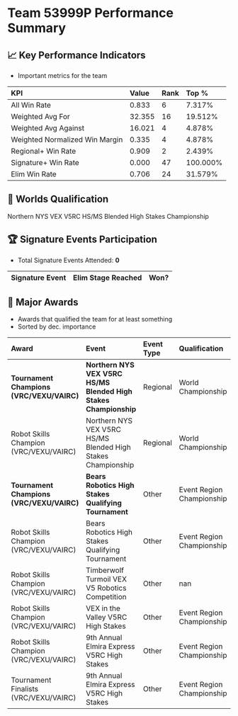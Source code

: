 # Team 53999P Performance Summary

## 📈 Key Performance Indicators
- Important metrics for the team

| KPI | Value | Rank | Top % |
|:---|:-----|:----|:-----|
| All Win Rate | 0.833 | 6 | 7.317% |
| Weighted Avg For | 32.355 | 16 | 19.512% |
| Weighted Avg Against | 16.021 | 4 | 4.878% |
| Weighted Normalized Win Margin | 0.335 | 4 | 4.878% |
| Regional+ Win Rate | 0.909 | 2 | 2.439% |
| Signature+ Win Rate | 0.000 | 47 | 100.000% |
| Elim Win Rate | 0.706 | 24 | 31.579% |


## 🎯 Worlds Qualification
Northern NYS VEX V5RC HS/MS Blended High Stakes Championship

## 🏆 Signature Events Participation
- Total Signature Events Attended: **0**

| Signature Event | Elim Stage Reached | Won? |
|:----------------|:-------------------|:----|


## 🥇 Major Awards
- Awards that qualified the team for at least something
- Sorted by dec. importance

| Award | Event | Event Type | Qualification |
|:------|:------|:-----------|:--------------|
| **Tournament Champions (VRC/VEXU/VAIRC)** | **Northern NYS VEX V5RC HS/MS Blended High Stakes Championship** | Regional | World Championship |
| Robot Skills Champion (VRC/VEXU/VAIRC) | Northern NYS VEX V5RC HS/MS Blended High Stakes Championship | Regional | World Championship |
| **Tournament Champions (VRC/VEXU/VAIRC)** | **Bears Robotics High Stakes Qualifying Tournament** | Other | Event Region Championship |
| Robot Skills Champion (VRC/VEXU/VAIRC) | Bears Robotics High Stakes Qualifying Tournament | Other | Event Region Championship |
| Robot Skills Champion (VRC/VEXU/VAIRC) | Timberwolf Turmoil VEX V5 Robotics Competition | Other | nan |
| Robot Skills Champion (VRC/VEXU/VAIRC) | VEX in the Valley V5RC High Stakes | Other | Event Region Championship |
| Robot Skills Champion (VRC/VEXU/VAIRC) | 9th Annual Elmira Express V5RC High Stakes | Other | Event Region Championship |
| Tournament Finalists (VRC/VEXU/VAIRC) | 9th Annual Elmira Express V5RC High Stakes | Other | Event Region Championship |

